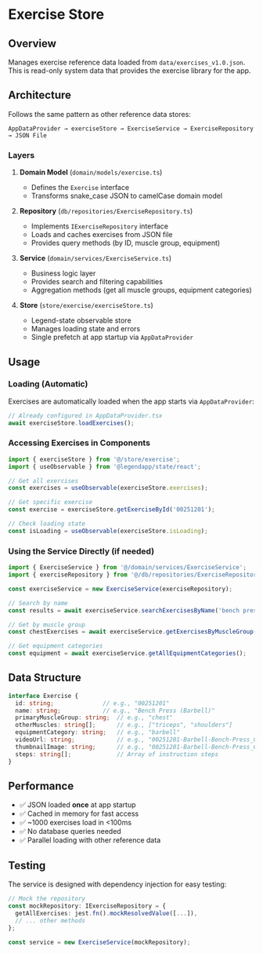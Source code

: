 # Exercise Store

## Overview
Manages exercise reference data loaded from `data/exercises_v1.0.json`. This is read-only system data that provides the exercise library for the app.

## Architecture

Follows the same pattern as other reference data stores:

```
AppDataProvider → exerciseStore → ExerciseService → ExerciseRepository → JSON File
```

### Layers

1. **Domain Model** (`domain/models/exercise.ts`)
   - Defines the `Exercise` interface
   - Transforms snake_case JSON to camelCase domain model

2. **Repository** (`db/repositories/ExerciseRepository.ts`)
   - Implements `IExerciseRepository` interface
   - Loads and caches exercises from JSON file
   - Provides query methods (by ID, muscle group, equipment)

3. **Service** (`domain/services/ExerciseService.ts`)
   - Business logic layer
   - Provides search and filtering capabilities
   - Aggregation methods (get all muscle groups, equipment categories)

4. **Store** (`store/exercise/exerciseStore.ts`)
   - Legend-state observable store
   - Manages loading state and errors
   - Single prefetch at app startup via `AppDataProvider`

## Usage

### Loading (Automatic)
Exercises are automatically loaded when the app starts via `AppDataProvider`:

```typescript
// Already configured in AppDataProvider.tsx
await exerciseStore.loadExercises();
```

### Accessing Exercises in Components

```typescript
import { exerciseStore } from '@/store/exercise';
import { useObservable } from '@legendapp/state/react';

// Get all exercises
const exercises = useObservable(exerciseStore.exercises);

// Get specific exercise
const exercise = exerciseStore.getExerciseById('00251201');

// Check loading state
const isLoading = useObservable(exerciseStore.isLoading);
```

### Using the Service Directly (if needed)

```typescript
import { ExerciseService } from '@/domain/services/ExerciseService';
import { exerciseRepository } from '@/db/repositories/ExerciseRepository';

const exerciseService = new ExerciseService(exerciseRepository);

// Search by name
const results = await exerciseService.searchExercisesByName('bench press');

// Get by muscle group
const chestExercises = await exerciseService.getExercisesByMuscleGroup('chest');

// Get equipment categories
const equipment = await exerciseService.getAllEquipmentCategories();
```

## Data Structure

```typescript
interface Exercise {
  id: string;              // e.g., "00251201"
  name: string;            // e.g., "Bench Press (Barbell)"
  primaryMuscleGroup: string;  // e.g., "chest"
  otherMuscles: string[];      // e.g., ["triceps", "shoulders"]
  equipmentCategory: string;   // e.g., "barbell"
  videoUrl: string;            // e.g., "00251201-Barbell-Bench-Press_Chest.mp4"
  thumbnailImage: string;      // e.g., "00251201-Barbell-Bench-Press_Chest_thumbnail@3x.jpg"
  steps: string[];             // Array of instruction steps
}
```

## Performance

- ✅ JSON loaded **once** at app startup
- ✅ Cached in memory for fast access
- ✅ ~1000 exercises load in <100ms
- ✅ No database queries needed
- ✅ Parallel loading with other reference data

## Testing

The service is designed with dependency injection for easy testing:

```typescript
// Mock the repository
const mockRepository: IExerciseRepository = {
  getAllExercises: jest.fn().mockResolvedValue([...]),
  // ... other methods
};

const service = new ExerciseService(mockRepository);
```

